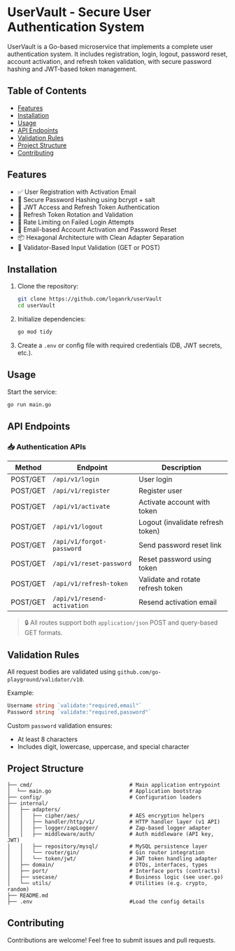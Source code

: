 # UserVault - Secure User Authentication System

UserVault is a Go-based microservice that implements a complete user authentication system. It includes registration, login, logout, password reset, account activation, and refresh token validation, with secure password hashing and JWT-based token management.

## Table of Contents
- [Features](#features)
- [Installation](#installation)
- [Usage](#usage)
- [API Endpoints](#api-endpoints)
- [Validation Rules](#validation-rules)
- [Project Structure](#project-structure)
- [Contributing](#contributing)

## Features

- ✅ User Registration with Activation Email
- 🔐 Secure Password Hashing using bcrypt + salt
- 🔑 JWT Access and Refresh Token Authentication
- 🔁 Refresh Token Rotation and Validation
- 🧠 Rate Limiting on Failed Login Attempts
- 📧 Email-based Account Activation and Password Reset
- 📦 Hexagonal Architecture with Clean Adapter Separation
- 🧪 Validator-Based Input Validation (GET or POST)

## Installation

1. Clone the repository:

    ```sh
    git clone https://github.com/loganrk/userVault
    cd userVault
    ```

2. Initialize dependencies:

    ```sh
    go mod tidy
    ```

3. Create a `.env` or config file with required credentials (DB, JWT secrets, etc.).

## Usage

Start the service:

```sh
go run main.go
```

## API Endpoints

### 📥 Authentication APIs

| Method   | Endpoint                    | Description                         |
|----------|-----------------------------|-------------------------------------|
| POST/GET | `/api/v1/login`             | User login                          |
| POST/GET | `/api/v1/register`          | Register user                       |
| POST/GET | `/api/v1/activate`          | Activate account with token         |
| POST/GET | `/api/v1/logout`            | Logout (invalidate refresh token)   |
| POST/GET | `/api/v1/forgot-password`   | Send password reset link            |
| POST/GET | `/api/v1/reset-password`    | Reset password using token          |
| POST/GET | `/api/v1/refresh-token`     | Validate and rotate refresh token   |
| POST/GET | `/api/v1/resend-activation` | Resend activation email             |

> 🔒 All routes support both `application/json` POST and query-based GET formats.

## Validation Rules

All request bodies are validated using `github.com/go-playground/validator/v10`.

Example:
```go
Username string `validate:"required,email"`
Password string `validate:"required,password"`
```

Custom `password` validation ensures:
- At least 8 characters
- Includes digit, lowercase, uppercase, and special character

## Project Structure

```text
├── cmd/                               # Main application entrypoint
│  └── main.go                         # Application bootstrap
├── config/                            # Configuration loaders
├── internal/
│   ├── adapters/
│   │   ├── cipher/aes/                # AES encryption helpers
│   │   ├── handler/http/v1/           # HTTP handler layer (v1 API)
│   │   ├── logger/zapLogger/          # Zap-based logger adapter
│   │   ├── middleware/auth/           # Auth middleware (API key, JWT)
│   │   ├── repository/mysql/          # MySQL persistence layer
│   │   └── router/gin/                # Gin router integration
│   │   └── token/jwt/                 # JWT token handling adapter
│   ├── domain/                        # DTOs, interfaces, types
│   ├── port/                          # Interface ports (contracts)
│   ├── usecase/                       # Business logic (see user.go)
│   └── utils/                         # Utilities (e.g. crypto, random)
├── README.md
├── .env                               #Load the config details
```

## Contributing

Contributions are welcome! Feel free to submit issues and pull requests.
